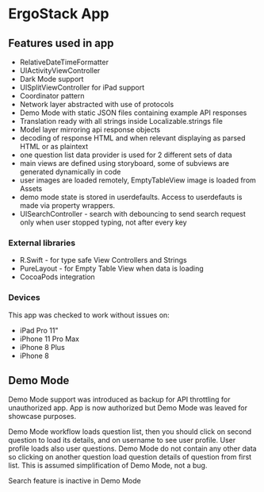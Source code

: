 #  ErgoStack App

## Features used in app

* RelativeDateTimeFormatter
* UIActivityViewController
* Dark Mode support
* UISplitViewController for iPad support
* Coordinator pattern
* Network layer abstracted with use of protocols
* Demo Mode with static JSON files containing example API responses
* Translation ready with all strings inside Localizable.strings file
* Model layer mirroring api response objects
* decoding of response HTML and when relevant displaying as parsed HTML or as plaintext
* one question list data provider is used for 2 different sets of data 
* main views are defined using storyboard, some of subviews are generated dynamically in code
* user images are loaded remotely, EmptyTableView image is loaded from Assets
* demo mode state is stored in userdefaults. Access to userdefauts is made via property wrappers.
* UISearchController - search with debouncing to send search request only when user stopped typing, not after every key

### External libraries

* R.Swift - for type safe View Controllers and Strings
* PureLayout - for Empty Table View when data is loading
* CocoaPods integration

### Devices

This app was checked to work without issues on:

* iPad Pro 11"
* iPhone 11 Pro Max
* iPhone 8 Plus
* iPhone 8

## Demo Mode

Demo Mode support was introduced as backup for API throttling for unauthorized app. App is now authorized but Demo Mode was leaved for showcase purposes.

Demo Mode workflow loads question list, then you should click on second question to load its details, and on username to see user profile. User profile loads also user questions. Demo Mode do not contain any other data so clicking on another question load question details of question from first list. This is assumed simplification of Demo Mode, not a bug.

Search feature is inactive in Demo Mode
